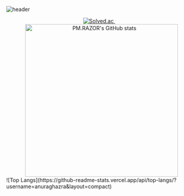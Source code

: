 <!-- 헤더 이미지 -->
![header](https://capsule-render.vercel.app/api?type=blur&color=timeGradient&height=200&animation=fadeIn&fontSize=40&fontAlignY=55&fontColor=ffffff&text=PM.RAZOR)

<!-- 솔브드랑 깃허브 스탯 한 줄로 중앙 정렬 -->
<div align="center">
  <a href="https://solved.ac/hslee1659">
    <img src="http://mazassumnida.wtf/api/v2/generate_badge?boj=hslee1659" alt="Solved.ac" />
  </a>
  &nbsp;&nbsp;&nbsp;
  <img src="https://github-readme-stats.vercel.app/api?username=PMRAZOR&show_icons=true&bg_color=30,e96443,904e95&title_color=fff&text_color=fff&icon_color=fff" width="405" alt="PM.RAZOR's GitHub stats" />
</div>
![Top Langs](https://github-readme-stats.vercel.app/api/top-langs/?username=anuraghazra&layout=compact)

<!--
**PMRAZOR/PMRAZOR** is a ✨ _special_ ✨ repository because its `README.md` (this file) appears on your GitHub profile.

Here are some ideas to get you started:

- 🔭 I’m currently working on ...
- 🌱 I’m currently learning ...
- 👯 I’m looking to collaborate on ...
- 🤔 I’m looking for help with ...
- 💬 Ask me about ...
- 📫 How to reach me: ...
- 😄 Pronouns: ...
- ⚡ Fun fact: ...
-->

